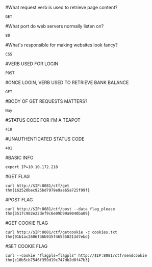 #What request verb is used to retrieve page content?
```
GET
```

#What port do web servers normally listen on?
```
80
```

#What's responsible for making websites look fancy?
```
CSS
```

#VERB USED FOR LOGIN
```
POST
```

#ONCE LOGIN, VERB USED TO RETRIEVE BANK BALANCE
```
GET
```

#BODY OF GET REQUESTS MATTERS?
```
Nay
```

#STATUS CODE FOR I'M A TEAPOT
```
418
```

#UNAUTHENTICATED STATUS CODE
```
401
```

#BASIC INFO
```
export IP=10.10.172.218
```

#GET FLAG
```
curl http://$IP:8081/ctf/get
thm{162520bec925bd7979e9ae65a725f99f}
```

#POST FLAG
```
curl http://$IP:8081/ctf/post --data flag_please
thm{3517c902e22def9c6e09b99a9040ba09}
```

#GET COOKIE FLAG
```
curl http://$IP:8081/ctf/getcookie -c cookies.txt
thm{91b1ac2606f36b935f465558213d7ebd}
```

#SET COOKIE FLAG
```
curl --cookie "flagpls=flagpls" http://$IP:8081/ctf/sendcookie
thm{c10b5cb7546f359d19c747db2d0f47b3}
```